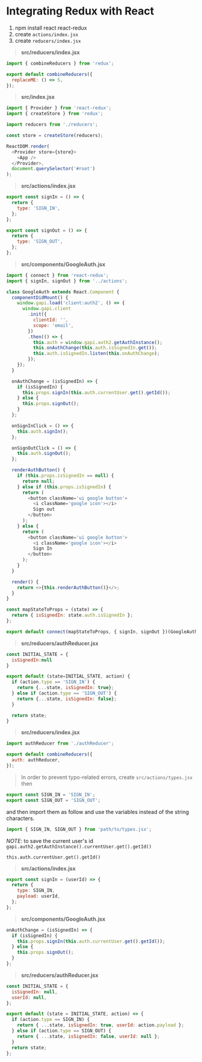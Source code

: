 # Integrating Redux with React

1. npm install react react-redux
2. create `actions/index.jsx`
3. create `reducers/index.jsx`

> **src/reducers/index.jsx**

```javascript
import { combineReducers } from 'redux';

export default combineReducers({
  replaceME: () => 5,
});
```

> **src/index.jsx**

```javascript
import { Provider } from 'react-redux';
import { createStore } from 'redux';

import reducers from './reducers';

const store = createStore(reducers);

ReactDOM.render(
  <Provider store={store}>
    <App />
  </Provider>,
  document.querySelector('#root')
);
```

> **src/actions/index.jsx**

```javascript
export const signIn = () => {
  return {
    type: 'SIGN_IN',
  };
};

export const signOut = () => {
  return {
    type: 'SIGN_OUT',
  };
};
```

> **src/components/GoogleAuth.jsx**

```javascript
import { connect } from 'react-redux';
import { signIn, signOut } from '../actions';

class GoogleAuth extends React.Component {
  componentDidMount() {
    window.gapi.load('client:auth2', () => {
      window.gapi.client
        .init({
          clientId: '',
          scope: 'email',
        })
        .then(() => {
          this.auth = window.gapi.auth2.getAuthInstance();
          this.onAuthChange(this.auth.isSignedIn.get());
          this.auth.isSignedIn.listen(this.onAuthChange);
        });
    });
  }

  onAuthChange = (isSignedIn) => {
    if (isSignedIn) {
      this.props.signIn(this.auth.currentUser.get().getId());
    } else {
      this.props.signOut();
    }
  };

  onSignInClick = () => {
    this.auth.signIn();
  };

  onSignOutClick = () => {
    this.auth.signOut();
  };

  renderAuthButton() {
    if (this.props.isSignedIn == null) {
      return null;
    } else if (this.props.isSignedIn) {
      return (
        <button className='ui google button'>
          <i className='google icon'></i>
          Sign out
        </button>
      );
    } else {
      return (
        <button className='ui google button'>
          <i className='google icon'></i>
          Sign In
        </button>
      );
    }
  }

  render() {
    return <>{this.renderAuthButton()}</>;
  }
}

const mapStateToProps = (state) => {
  return { isSignedIn: state.auth.isSignedIn };
};

export default connect(mapStateToProps, { signIn, signOut })(GoogleAuth);
```

> **src/reducers/authReducer.jsx**

```javascript
const INITIAL_STATE = {
  isSignedIn:null
}

export default (state=INITIAL_STATE, action) {
  if (action.type == 'SIGN_IN') {
    return {...state, isSignedIn: true};
  } else if (action.type == 'SIGN_OUT') {
    return {...state, isSignedIn: false};
  }

  return state;
}
```

> **src/reducers/index.jsx**

```javascript
import authReducer from './authReducer';

export default combineReducers({
  auth: authReducer,
});
```

> In order to prevent typo-related errors, create `src/actions/types.jsx` then

```javascript
export const SIGN_IN = 'SIGN_IN';
export const SIGN_OUT = 'SIGN_OUT';
```

and then import them as follow and use the variables instead of the string characters.

```javascript
import { SIGN_IN, SIGN_OUT } from 'path/to/types.jsx';
```

_NOTE_: to save the current user's id
`gapi.auth2.getAuthInstance().currentUser.get().getId()`

`this.auth.currentUser.get().getId()`

> **src/actions/index.jsx**

```javascript
export const signIn = (userId) => {
  return {
    type: SIGN_IN,
    payload: userId,
  };
};
```

> **src/components/GoogleAuth.jsx**

```javascript
onAuthChange = (isSignedIn) => {
  if (isSignedIn) {
    this.props.signIn(this.auth.currentUser.get().getId());
  } else {
    this.props.signOut();
  }
};
```

> **src/reducers/authReducer.jsx**

```javascript
const INITIAL_STATE = {
  isSignedIn: null,
  userId: null,
};

export default (state = INITIAL_STATE, action) => {
  if (action.type == SIGN_IN) {
    return { ...state, isSignedIn: true, userId: action.payload };
  } else if (action.type == SIGN_OUT) {
    return { ...state, isSignedIn: false, userId: null };
  }
  return state;
};
```
